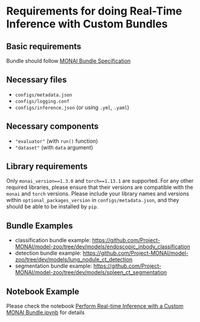 # Requirements for doing Real-Time Inference with Custom Bundles

## Basic requirements

Bundle should follow [MONAI Bundle Specification](https://docs.monai.io/en/latest/mb_specification.html)

## Necessary files

- `configs/metadata.json`
- `configs/logging.conf`
- `configs/inference.json` (or using `.yml`, `.yaml`)

## Necessary components

- `"evaluator"` (with `run()` function)
- `"dataset"` (with `data` argument)

## Library requirements

Only `monai_version==1.3.0` and `torch==1.13.1` are supported. For any other required libraries, please ensure that their versions are compatible with the `monai` and `torch` versions. Please include your library names and versions within `optional_packages_version` in `configs/metadata.json`, and they should be able to be installed by `pip`.

## Bundle Examples

- classification bundle example: https://github.com/Project-MONAI/model-zoo/tree/dev/models/endoscopic_inbody_classification
- detection bundle example: https://github.com/Project-MONAI/model-zoo/tree/dev/models/lung_nodule_ct_detection
- segmentation bundle example: https://github.com/Project-MONAI/model-zoo/tree/dev/models/spleen_ct_segmentation

## Notebook Example

Please check the notebook [Perform Real-time Inference with a Custom MONAI Bundle.ipynb](../../notebooks/Perform%20Real-time%20Inference%20with%20a%20Custom%20MONAI%20Bundle.ipynb) for details
